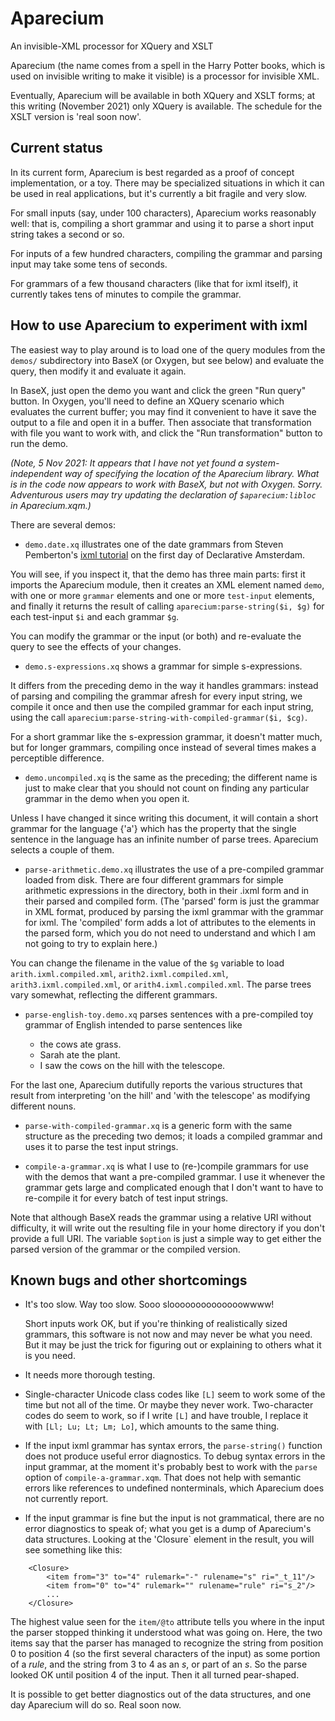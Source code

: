 # Aparecium
An invisible-XML processor for XQuery and XSLT

Aparecium (the name comes from a spell in the Harry Potter
books, which is used on invisible writing to make it visible)
is a processor for invisible XML.  

Eventually, Aparecium will be available in both XQuery and 
XSLT forms; at this writing (November 2021) only XQuery is
available.  The schedule for the XSLT version is 'real soon 
now'.

## Current status

In its current form, Aparecium is best regarded as a
proof of concept implementation, or a toy.  There may be
specialized situations in which it can be used in real 
applications, but it's currently a bit fragile and very 
slow.

For small inputs (say, under 100 characters), Aparecium works 
reasonably well: that is, compiling a short grammar and using it
to parse a short input string takes a second or so.

For inputs of a few hundred characters, compiling the grammar 
and parsing input may take some tens of seconds.  

For grammars of a few thousand characters (like that for ixml
itself), it currently takes tens of minutes to compile the
grammar.  

## How to use Aparecium to experiment with ixml

The easiest way to play around is to load one of the query modules
from the `demos/` subdirectory into BaseX (or Oxygen, but see below) and
evaluate the query, then modify it and evaluate it again.

In BaseX, just open the demo you want and click the green "Run query"
button. In Oxygen, you'll need to define an XQuery scenario which
evaluates the current buffer; you may find it convenient to have it
save the output to a file and open it in a buffer.  Then associate
that transformation with file you want to work with, and click the
"Run transformation" button to run the demo.  

*(Note, 5 Nov 2021:  It appears that I have not yet found a system-independent way of 
specifying the location of the Aparecium library.  What is in the code
now appears to work with BaseX, but not with Oxygen.  Sorry.  Adventurous 
users may try updating the declaration of `$aparecium:libloc` 
in Aparecium.xqm.)*

There are several demos:

* `demo.date.xq` illustrates one of the date grammars from Steven
Pemberton's
[ixml tutorial](https://homepages.cwi.nl/~steven/ixml/tutorial/tutorial.xhtml)
on the first day of Declarative Amsterdam.

You will see, if you inspect it, that the demo has three main parts:
first it imports the Aparecium module, then it creates an XML element
named `demo`,
with one or more `grammar` elements
and one or more `test-input` elements, and finally it
returns the result of calling `aparecium:parse-string($i, $g)`
for each test-input `$i` and each grammar `$g`.

You can modify the grammar or the input (or both) and re-evaluate
the query to see the effects of your changes.

* `demo.s-expressions.xq` shows a grammar for simple
s-expressions.

It differs from the preceding demo in the way it handles grammars:
instead of parsing and compiling the grammar afresh for every input
string, we compile it once and then use the compiled grammar for each
input string, using the call
`aparecium:parse-string-with-compiled-grammar($i, $cg)`.

For a short grammar like the s-expression grammar, it doesn't matter
much, but for longer grammars, compiling once instead of several times
makes a perceptible difference.

* `demo.uncompiled.xq` is the same as the preceding; the different
name is just to make clear that you should not count on finding any
particular grammar in the demo when you open it.

Unless I have changed it since writing this document, it will contain
a short grammar for the language {'a'} which has the property that the
single sentence in the language has an infinite number of parse trees.
Aparecium selects a couple of them.

* `parse-arithmetic.demo.xq` illustrates the use of a pre-compiled
grammar loaded from disk.  There are four different grammars for
simple arithmetic expressions in the directory, both in their .ixml
form and in their parsed and compiled form.  (The 'parsed' form is
just the grammar in XML format, produced by parsing the ixml grammar
with the grammar for ixml.  The 'compiled' form adds a lot of
attributes to the elements in the parsed form, which you do not need
to understand and which I am not going to try to explain here.)

You can change the filename in the value of the `$g` variable to load
`arith.ixml.compiled.xml`, `arith2.ixml.compiled.xml`,
`arith3.ixml.compiled.xml`, or `arith4.ixml.compiled.xml`.  The parse
trees vary somewhat, reflecting the different grammars.

* `parse-english-toy.demo.xq` parses sentences with a pre-compiled
toy grammar of English intended to parse sentences like

    * the cows ate grass.
    * Sarah ate the plant.
    * I saw the cows on the hill with the telescope.

For the last one, Aparecium dutifully reports the various structures
that result from interpreting 'on the hill' and 'with the telescope'
as modifying different nouns.

* `parse-with-compiled-grammar.xq` is a generic form with
the same structure as the preceding two demos; it loads a
compiled grammar and uses it to parse the test input strings.

* `compile-a-grammar.xq` is what I use to (re-)compile grammars
for use with the demos that want a pre-compiled grammar.  I use it
whenever the grammar gets large and complicated enough that I don't
want to have to re-compile it for every batch of test input strings.

Note that although BaseX reads the grammar using a relative URI
without difficulty, it will write out the resulting file in your home
directory if you don't provide a full URI.  The variable `$option` is
just a simple way to get either the parsed version of the grammar
or the compiled version.


## Known bugs and other shortcomings

* It's too slow.  Way too slow.  Sooo sloooooooooooooowwww!

  Short inputs work OK, but if you're thinking of realistically
  sized grammars, this software is not now and may never be what
  you need. But it may be just the trick for figuring out or 
  explaining to others what it is you need.

* It needs more thorough testing.

* Single-character Unicode class codes like `[L]` seem to work
some of the time but not all of the time.  Or maybe they never
work.  Two-character codes do seem to work, so if I write
`[L]` and have trouble, I replace it with `[Ll; Lu; Lt; Lm; Lo]`,
which amounts to the same thing.

* If the input ixml grammar has syntax errors, the `parse-string()`
function does not produce useful error diagnostics.  To debug 
syntax errors in the input grammar, at the moment it's probably best to work
with the `parse` option of `compile-a-grammar.xqm`.  That does not 
help with semantic errors like references to undefined nonterminals,
which Aparecium does not currently report.

* If the input grammar is fine but the input is not grammatical,
there are no error diagnostics to speak of; what you get is a
dump of Aparecium's data structures.  Looking at the 'Closure`
element in the result, you will see something like this:

```
    <Closure>
        <item from="3" to="4" rulemark="-" rulename="s" ri="_t_11"/>
        <item from="0" to="4" rulemark="" rulename="rule" ri="s_2"/>
        ...
    </Closure>
```
  The highest value seen for the `item/@to` attribute tells you where in
  the input the parser stopped thinking it understood what was going on.
  Here, the two items say that the parser has managed to recognize the
  string from position 0 to position 4 (so the first several characters of
  the input) as some portion of a *rule*, and the string from 3 to 4 as
  an *s*, or part of an *s*.  So the parse looked OK until position 4 of
  the input.  Then it all turned pear-shaped.

  It is possible to get better diagnostics out of the data structures,
  and one day Aparecium will do so.  Real soon now.
